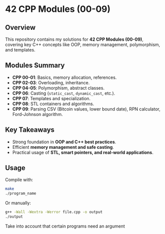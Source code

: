 # 42 CPP Modules (00-09)

## Overview
This repository contains my solutions for **42 CPP Modules (00-09)**, covering key C++ concepts like OOP, memory management, polymorphism, and templates.

## Modules Summary
- **CPP 00-01**: Basics, memory allocation, references.
- **CPP 02-03**: Overloading, inheritance.
- **CPP 04-05**: Polymorphism, abstract classes.
- **CPP 06**: Casting (`static_cast`, `dynamic_cast`, etc.).
- **CPP 07**: Templates and specialization.
- **CPP 08**: STL containers and algorithms.
- **CPP 09**: Parsing CSV (Bitcoin values, lower bound date), RPN calculator, Ford-Johnson algorithm.

## Key Takeaways
- Strong foundation in **OOP and C++ best practices**.
- Efficient **memory management and safe casting**.
- Practical usage of **STL, smart pointers, and real-world applications**.

## Usage
Compile with:
```bash
make
./program_name
```
Or manually:
```bash
g++ -Wall -Wextra -Werror file.cpp -o output
./output
```
Take into account that certain programs need an argument
